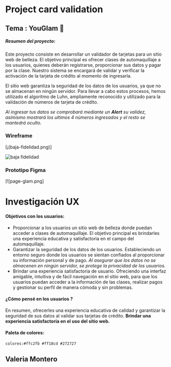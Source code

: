 # Project card validation 
## Tema : YouGlam 💄 

##### Resumen del proyecto:
 Este proyecto consiste en desarrollar un validador de tarjetas para un sitio web de belleza. El objetivo principal es ofrecer clases de automaquillaje a los usuarios, quienes deberán registrarse, proporcionar sus datos y pagar por la clase. Nuestro sistema se encargará de validar y verificar la activación de la tarjeta de crédito al momento de ingresarla.

El sitio web garantiza la seguridad de los datos de los usuarios, ya que no se almacenan en ningún servidor. Para llevar a cabo estos procesos, hemos utilizado el algoritmo de Luhn, ampliamente reconocido y utilizado para la validación de números de tarjeta de crédito.

*Al ingresar tus datos se comprobará mediante un  **Alert** su validez, asimismo mostrará los ultimos 4 números ingresados y el resto se mantedrá oculto.*



### Wireframe
[¡(baja-fidelidad.png)]

![baja fidelidad](https://github.com/Valmontx/githuvalmontx/assets/108588943/504d0170-0796-4969-b925-5fea2a02a54e)

### Prototipo Figma
[![page-glam.png]



# Investigación UX 

####  Objetivos con los usuarios:
- Proporcionar a los usuarios un sitio web de belleza donde puedan acceder a clases de automaquillaje. El objetivo principal es brindarles una experiencia educativa y satisfactoria en el campo del automaquillaje.
- Garantizar la seguridad de los datos de los usuarios. Estableciendo un entorno seguro donde los usuarios se sientan confiados al proporcionar su información personal y de pago. *Al asegurar que los datos no se almacenen en ningún servidor, se protege la privacidad de los usuarios.*
- Brindar una experiencia satisfactoria de usuario. Ofreciendo una interfaz amigable, intuitiva y de fácil navegación en el sitio web, para que los usuarios puedan acceder a la información de las clases, realizar pagos y gestionar su perfil de manera cómoda y sin problemas.

####  ¿Cómo pensé en los usuarios ?
En resumen, ofrecerles una experiencia educativa de calidad y garantizar la seguridad de sus datos al validar sus tarjetas de crédito.
    **Brindar una experiencia satisfactoria en el uso del sitio web.**


#### Paleta de colores: 
`colores:#ffc2fb #ff18cd #272727`

## Valeria Montero 







 
